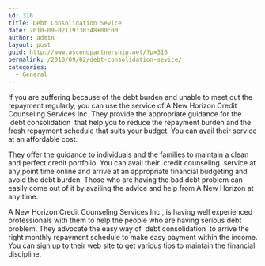 ```yaml
---
id: 316
title: Debt Consolidation Sevice
date: 2010-09-02T19:30:48+00:00
author: admin
layout: post
guid: http://www.ascendpartnership.net/?p=316
permalink: /2010/09/02/debt-consolidation-sevice/
categories:
  - General
---
```

If you are suffering because of the debt burden and unable to meet out the repayment regularly, you can use the service of A New Horizon Credit Counseling Services Inc. They provide the appropriate guidance for the &nbsp;debt consolidation&nbsp; that help you to reduce the repayment burden and the fresh repayment schedule that suits your budget. You can avail their service at an affordable cost. 

They offer the guidance to individuals and the families to maintain a clean and perfect credit portfolio. You can avail their &nbsp;credit counseling&nbsp; service at any point time online and arrive at an appropriate financial budgeting and avoid the debt burden. Those who are having the bad debt problem can easily come out of it by availing the advice and help from A New Horizon at any time. 

A New Horizon Credit Counseling Services Inc., is having well experienced professionals with them to help the people who are having serious debt problem. They advocate the easy way of &nbsp;debt consolidation&nbsp; to arrive the right monthly repayment schedule to make easy payment within the income. You can sign up to their web site to get various tips to maintain the financial discipline.